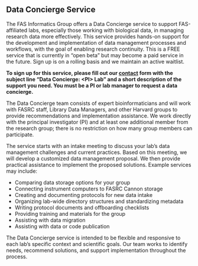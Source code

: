 ## Data Concierge Service

The FAS Informatics Group offers a Data Concierge service to support FAS-affiliated labs, especially those working with biological data, in managing research data more effectively. This service provides hands-on support for the development and implementation of data management processes and workflows, with the goal of enabling research continuity. This is a FREE service that is currently in “open beta” but may become a paid service in the future. Sign up is on a rolling basis and we maintain an active waitlist. 

**To sign up for this service, please fill out our [contact](https://forms.office.com/r/qwXEPbBvFK) form with the subject line “Data Concierge: <PI\> Lab” and a short description of the support you need. You must be a PI or lab manager to request a data concierge.**

The Data Concierge team consists of expert bioinformaticians and will work with FASRC staff, Library Data Managers, and other Harvard groups to provide recommendations and implementation assistance. We work directly with the principal investigator (PI) and at least one additional member from the research group; there is no restriction on how many group members can participate.

The service starts with an intake meeting to discuss your lab’s data management challenges and current practices. Based on this meeting, we will develop a customized data management proposal. We then provide practical assistance to implement the proposed solutions. Example services may include:

- Comparing data storage options for your group
- Connecting instrument computers to FASRC Cannon storage
- Creating and documenting protocols for new data intake
- Organizing lab-wide directory structures and standardizing metadata
- Writing protocol documents and offboarding checklists
- Providing training and materials for the group
- Assisting with data migration
- Assisting with data or code publication

The Data Concierge service is intended to be flexible and responsive to each lab’s specific context and scientific goals. Our team works to identify needs, recommend solutions, and support implementation throughout the process.